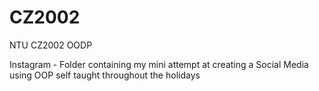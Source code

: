 # CZ2002
NTU CZ2002 OODP

Instagram - Folder containing my mini attempt at creating a Social Media using OOP self taught throughout the holidays
